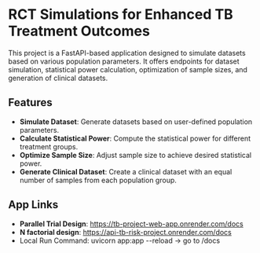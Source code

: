 # RCT Simulations for Enhanced TB Treatment Outcomes
This project is a FastAPI-based application designed to simulate datasets based on various population parameters. It offers endpoints for dataset simulation, statistical power calculation, optimization of sample sizes, and generation of clinical datasets.

## Features
- **Simulate Dataset**: Generate datasets based on user-defined population parameters.
- **Calculate Statistical Power**: Compute the statistical power for different treatment groups.
- **Optimize Sample Size**: Adjust sample size to achieve desired statistical power.
- **Generate Clinical Dataset**: Create a clinical dataset with an equal number of samples from each population group.

## App Links
- **Parallel Trial Design**: https://tb-project-web-app.onrender.com/docs
- **N factorial design**: https://api-tb-risk-project.onrender.com/docs
- Local Run Command: uvicorn app:app --reload -> go to /docs

